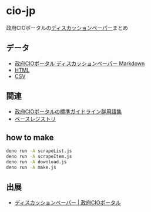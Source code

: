 # cio-jp

政府CIOポータルの[ディスカッションペーパー](https://cio.go.jp/dp)まとめ

## データ

- [政府CIOポータル ディスカッションペーパー Markdown](discussionpaper.md)
- [HTML](https://code4fukui.github.io/cio-jp/discussionpaper.html)
- [CSV](https://code4fukui.github.io/cio-jp/discussionpaper.csv)

## 関連

- [政府CIOポータルの標準ガイドライン群用語集](https://github.com/code4fukui/stdwords-jp)
- [ベースレジストリ](https://github.com/code4fukui/BaseRegistry)

## how to make

```bash
deno run -A scrapeList.js
deno run -A scrapeItem.js
deno run -A download.js
deno run -A make.js
```

## 出展

- [ディスカッションペーパー | 政府CIOポータル](https://cio.go.jp/dp)
